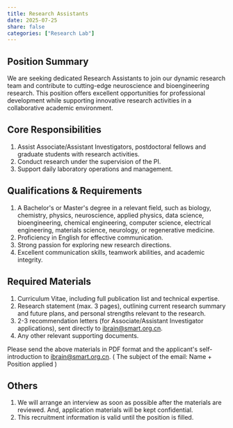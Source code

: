 ```yaml
---
title: Research Assistants
date: 2025-07-25
share: false
categories: ["Research Lab"]
---
```

<!--more-->

## Position Summary
We are seeking dedicated Research Assistants to join our dynamic research team and contribute to cutting-edge neuroscience and bioengineering research. This position offers excellent opportunities for professional development while supporting innovative research activities in a collaborative academic environment.

## Core Responsibilities
1. Assist Associate/Assistant Investigators, postdoctoral fellows and graduate students with research activities.
2. Conduct research under the supervision of the PI.
3. Support daily laboratory operations and management.

## Qualifications & Requirements
1. A Bachelor's or Master's degree in a relevant field, such as biology, chemistry, physics, neuroscience, applied physics, data science, bioengineering, chemical engineering, computer science, electrical engineering, materials science, neurology, or regenerative medicine.
2. Proficiency in English for effective communication.
3. Strong passion for exploring new research directions.
4. Excellent communication skills, teamwork abilities, and academic integrity.

## Required Materials
1. Curriculum Vitae, including full publication list and technical expertise.
2. Research statement (max. 3 pages), outlining current research summary and future plans, and personal strengths relevant to the research.
3. 2-3 recommendation letters (for Associate/Assistant Investigator applications), sent directly to ibrain@smart.org.cn.
4. Any other relevant supporting documents.

Please send the above materials in PDF format and the applicant's self-introduction to ibrain@smart.org.cn.
( The subject of the email: Name + Position applied )

## Others
1. We will arrange an interview as soon as possible after the materials are reviewed. And, application materials will be kept confidential.
2. This recruitment information is valid until the position is filled.